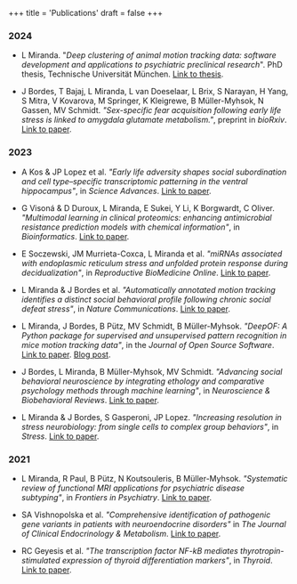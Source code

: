 +++
title = 'Publications'
draft = false
+++

### 2024

* L Miranda. "*Deep clustering of animal motion tracking data: software development and applications to psychiatric preclinical research*". PhD thesis, Technische Universität München. [Link to thesis](https://mediatum.ub.tum.de/?id=1713444).

* J Bordes, T Bajaj, L Miranda, L van Doeselaar, L Brix, S Narayan, H Yang, S Mitra, V Kovarova, M Springer, K Kleigrewe, B Müller-Myhsok, N Gassen, MV Schmidt. *"Sex-specific fear acquisition following early life stress is linked to amygdala glutamate metabolism."*, preprint in *bioRxiv*. [Link to paper](https://www.biorxiv.org/content/10.1101/2024.02.15.580479v1).

### 2023

* A Kos & JP Lopez et al. *"Early life adversity shapes social subordination and cell type–specific transcriptomic patterning in the ventral hippocampus"*, in *Science Advances*. [Link to paper](https://www.science.org/doi/full/10.1126/sciadv.adj3793).

* G Visoná & D Duroux, L Miranda, E Sukei, Y Li, K Borgwardt, C Oliver. *"Multimodal learning in clinical proteomics: enhancing antimicrobial resistance prediction models with chemical information"*, in *Bioinformatics*. [Link to paper](https://academic.oup.com/bioinformatics/article/39/12/btad717/7450077).

* E Soczewski, JM Murrieta-Coxca, L Miranda et al. *"miRNAs associated with endoplasmic reticulum stress and unfolded protein response during decidualization"*, in *Reproductive BioMedicine Online*. [Link to paper](https://www.sciencedirect.com/science/article/pii/S1472648323003899).

* L Miranda & J Bordes et al. *"Automatically annotated motion tracking identifies a distinct social behavioral profile following chronic social defeat stress"*, in *Nature Communications*. [Link to paper](https://www.nature.com/articles/s41467-023-40040-3).

* L Miranda, J Bordes, B Pütz, MV Schmidt, B Müller-Myhsok. *"DeepOF: A Python package for supervised and unsupervised pattern recognition in mice motion tracking data"*, in the *Journal of Open Source Software*. [Link to paper](https://joss.theoj.org/papers/10.21105/joss.05394). [Blog post](software/deepof/deepof/).

* J Bordes, L Miranda, B Müller-Myhsok, MV Schmidt. *"Advancing social behavioral neuroscience by integrating ethology and comparative psychology methods through machine learning"*, in *Neuroscience & Biobehavioral Reviews*. [Link to paper](https://www.sciencedirect.com/science/article/pii/S0149763423002129?via%3Dihub).

* L Miranda & J Bordes, S Gasperoni, JP Lopez. *"Increasing resolution in stress neurobiology: from single cells to complex group behaviors"*, in *Stress*. [Link to paper](https://www.tandfonline.com/doi/full/10.1080/10253890.2023.2186141).

### 2021

* L Miranda, R Paul, B Pütz, N Koutsouleris, B Müller-Myhsok. *"Systematic review of functional MRI applications for psychiatric disease subtyping"*, in *Frontiers in Psychiatry*. [Link to paper](https://www.frontiersin.org/articles/10.3389/fpsyt.2021.665536/full).

* SA Vishnopolska et al. *"Comprehensive identification of pathogenic gene variants in patients with neuroendocrine disorders"* in *The Journal of Clinical Endocrinology & Metabolism*. [Link to paper](https://academic.oup.com/jcem/article/106/7/1956/6174712?login=true).

* RC Geyesis et al. *"The transcription factor NF-kB mediates thyrotropin-stimulated expression of thyroid differentiation markers"*, in *Thyroid*. [Link to paper](https://www.liebertpub.com/doi/10.1089/thy.2020.0208).
